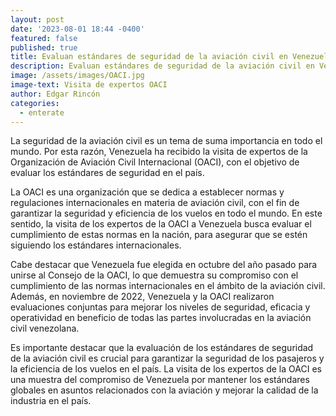 ```yaml
---
layout: post
date: '2023-08-01 18:44 -0400'
featured: false
published: true
title: Evaluan estándares de seguridad de la aviación civil en Venezuela
description: Evaluan estándares de seguridad de la aviación civil en Venezuela
image: /assets/images/OACI.jpg
image-text: Visita de expertos OACI
author: Edgar Rincón
categories:
  - enterate
---
```

La seguridad de la aviación civil es un tema de suma importancia en todo el mundo. Por esta razón, Venezuela ha recibido la visita de expertos de la Organización de Aviación Civil Internacional (OACI), con el objetivo de evaluar los estándares de seguridad en el país.

La OACI es una organización que se dedica a establecer normas y regulaciones internacionales en materia de aviación civil, con el fin de garantizar la seguridad y eficiencia de los vuelos en todo el mundo. En este sentido, la visita de los expertos de la OACI a Venezuela busca evaluar el cumplimiento de estas normas en la nación, para asegurar que se estén siguiendo los estándares internacionales.

Cabe destacar que Venezuela fue elegida en octubre del año pasado para unirse al Consejo de la OACI, lo que demuestra su compromiso con el cumplimiento de las normas internacionales en el ámbito de la aviación civil. Además, en noviembre de 2022, Venezuela y la OACI realizaron evaluaciones conjuntas para mejorar los niveles de seguridad, eficacia y operatividad en beneficio de todas las partes involucradas en la aviación civil venezolana.

Es importante destacar que la evaluación de los estándares de seguridad de la aviación civil es crucial para garantizar la seguridad de los pasajeros y la eficiencia de los vuelos en el país. La visita de los expertos de la OACI es una muestra del compromiso de Venezuela por mantener los estándares globales en asuntos relacionados con la aviación y mejorar la calidad de la industria en el país.
